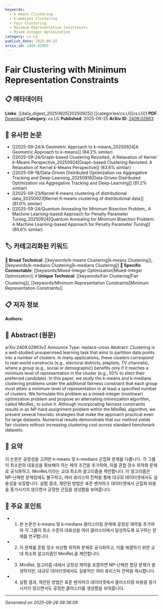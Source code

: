 ```yaml
---
keywords:
  - k-means Clustering
  - k-medians Clustering
  - Fair Clustering
  - Minimum Representation Constraints
  - Mixed-Integer Optimization
category: cs.LG
publish_date: 2025-09-25
arxiv_id: 2409.02963
---
```


<!-- KEYWORD_LINKING_METADATA:
{
  "processed_timestamp": "2025-09-26T08:36:09.855590",
  "vocabulary_version": "1.0",
  "selected_keywords": [
    "k-means Clustering",
    "k-medians Clustering",
    "Fair Clustering",
    "Minimum Representation Constraints",
    "Mixed-Integer Optimization"
  ],
  "rejected_keywords": [],
  "similarity_scores": {
    "k-means Clustering": 0.8,
    "k-medians Clustering": 0.78,
    "Fair Clustering": 0.82,
    "Minimum Representation Constraints": 0.8,
    "Mixed-Integer Optimization": 0.75
  },
  "extraction_method": "AI_prompt_based",
  "budget_applied": true,
  "candidates_json": {
    "candidates": [
      {
        "surface": "k-means clustering",
        "canonical": "k-means Clustering",
        "aliases": [
          "kmeans",
          "k-means"
        ],
        "category": "broad_technical",
        "rationale": "A fundamental clustering technique that connects with many machine learning applications.",
        "novelty_score": 0.4,
        "connectivity_score": 0.9,
        "specificity_score": 0.7,
        "link_intent_score": 0.8
      },
      {
        "surface": "k-medians clustering",
        "canonical": "k-medians Clustering",
        "aliases": [
          "kmedians",
          "k-medians"
        ],
        "category": "broad_technical",
        "rationale": "A variant of clustering that is relevant in contexts where minimizing median distance is crucial.",
        "novelty_score": 0.5,
        "connectivity_score": 0.85,
        "specificity_score": 0.75,
        "link_intent_score": 0.78
      },
      {
        "surface": "fair clustering",
        "canonical": "Fair Clustering",
        "aliases": [
          "fairness in clustering"
        ],
        "category": "unique_technical",
        "rationale": "Introduces a fairness constraint in clustering, which is a novel approach in the field.",
        "novelty_score": 0.7,
        "connectivity_score": 0.65,
        "specificity_score": 0.8,
        "link_intent_score": 0.82
      },
      {
        "surface": "minimum representation constraints",
        "canonical": "Minimum Representation Constraints",
        "aliases": [
          "representation constraints"
        ],
        "category": "unique_technical",
        "rationale": "A specific constraint that ensures fair representation, crucial for linking to fairness in algorithms.",
        "novelty_score": 0.65,
        "connectivity_score": 0.7,
        "specificity_score": 0.85,
        "link_intent_score": 0.8
      },
      {
        "surface": "mixed-integer optimization",
        "canonical": "Mixed-Integer Optimization",
        "aliases": [
          "MIO"
        ],
        "category": "specific_connectable",
        "rationale": "A mathematical approach used in the paper, connecting to optimization techniques in machine learning.",
        "novelty_score": 0.5,
        "connectivity_score": 0.8,
        "specificity_score": 0.7,
        "link_intent_score": 0.75
      }
    ],
    "ban_list_suggestions": [
      "clustering",
      "algorithm",
      "method"
    ]
  },
  "decisions": [
    {
      "candidate_surface": "k-means clustering",
      "resolved_canonical": "k-means Clustering",
      "decision": "linked",
      "scores": {
        "novelty": 0.4,
        "connectivity": 0.9,
        "specificity": 0.7,
        "link_intent": 0.8
      }
    },
    {
      "candidate_surface": "k-medians clustering",
      "resolved_canonical": "k-medians Clustering",
      "decision": "linked",
      "scores": {
        "novelty": 0.5,
        "connectivity": 0.85,
        "specificity": 0.75,
        "link_intent": 0.78
      }
    },
    {
      "candidate_surface": "fair clustering",
      "resolved_canonical": "Fair Clustering",
      "decision": "linked",
      "scores": {
        "novelty": 0.7,
        "connectivity": 0.65,
        "specificity": 0.8,
        "link_intent": 0.82
      }
    },
    {
      "candidate_surface": "minimum representation constraints",
      "resolved_canonical": "Minimum Representation Constraints",
      "decision": "linked",
      "scores": {
        "novelty": 0.65,
        "connectivity": 0.7,
        "specificity": 0.85,
        "link_intent": 0.8
      }
    },
    {
      "candidate_surface": "mixed-integer optimization",
      "resolved_canonical": "Mixed-Integer Optimization",
      "decision": "linked",
      "scores": {
        "novelty": 0.5,
        "connectivity": 0.8,
        "specificity": 0.7,
        "link_intent": 0.75
      }
    }
  ]
}
-->

# Fair Clustering with Minimum Representation Constraints

## 📋 메타데이터

**Links**: [[daily_digest_20250925|20250925]] [[categories/cs.LG|cs.LG]]
**PDF**: [Download](https://arxiv.org/pdf/2409.02963.pdf)
**Category**: cs.LG
**Published**: 2025-09-25
**ArXiv ID**: [2409.02963](https://arxiv.org/abs/2409.02963)

## 🔗 유사한 논문
- [[2025-09-24/A Geometric Approach to $k$-means_20250924|A Geometric Approach to $k$-means]] (84.2% similar)
- [[2025-09-24/Graph-based Clustering Revisited_ A Relaxation of Kernel $k$-Means Perspective_20250924|Graph-based Clustering Revisited: A Relaxation of Kernel $k$-Means Perspective]] (83.8% similar)
- [[2025-09-18/Data-Driven Distributed Optimization via Aggregative Tracking and Deep-Learning_20250918|Data-Driven Distributed Optimization via Aggregative Tracking and Deep-Learning]] (81.2% similar)
- [[2025-09-23/Kernel K-means clustering of distributional data_20250923|Kernel K-means clustering of distributional data]] (81.0% similar)
- [[2025-09-24/Quantum Annealing for Minimum Bisection Problem_ A Machine Learning-based Approach for Penalty Parameter Tuning_20250924|Quantum Annealing for Minimum Bisection Problem: A Machine Learning-based Approach for Penalty Parameter Tuning]] (80.6% similar)

## 🏷️ 카테고리화된 키워드
**🧠 Broad Technical**: [[keywords/k-means Clustering|k-means Clustering]], [[keywords/k-medians Clustering|k-medians Clustering]]
**🔗 Specific Connectable**: [[keywords/Mixed-Integer Optimization|Mixed-Integer Optimization]]
**⚡ Unique Technical**: [[keywords/Fair Clustering|Fair Clustering]], [[keywords/Minimum Representation Constraints|Minimum Representation Constraints]]

## 📋 저자 정보

**Authors:** 

## 📄 Abstract (원문)

arXiv:2409.02963v2 Announce Type: replace-cross 
Abstract: Clustering is a well-studied unsupervised learning task that aims to partition data points into a number of clusters. In many applications, these clusters correspond to real-world constructs (e.g., electoral districts, playlists, TV channels), where a group (e.g., social or demographic) benefits only if it reaches a minimum level of representation in the cluster (e.g., 50% to elect their preferred candidate). In this paper, we study the k-means and k-medians clustering problems under the additional fairness constraint that each group must attain a minimum level of representation in at least a specified number of clusters. We formulate this problem as a mixed-integer (nonlinear) optimization problem and propose an alternating minimization algorithm, called MiniReL, to solve it. Although incorporating fairness constraints results in an NP-hard assignment problem within the MiniReL algorithm, we present several heuristic strategies that make the approach practical even for large datasets. Numerical results demonstrate that our method yields fair clusters without increasing clustering cost across standard benchmark datasets.

## 📝 요약

이 논문은 공정성을 고려한 k-means 및 k-medians 군집화 문제를 다룹니다. 각 그룹이 최소한의 대표성을 확보해야 하는 제약 조건을 추가하여, 이를 혼합 정수 최적화 문제로 공식화하고, MiniReL이라는 교대 최소화 알고리즘을 제안합니다. 이 알고리즘은 NP-난해한 문제임에도 불구하고, 여러 휴리스틱 전략을 통해 대규모 데이터셋에서도 실용성을 보장합니다. 실험 결과, 제안된 방법은 표준 벤치마크 데이터셋에서 군집화 비용을 증가시키지 않으면서 공정한 군집을 생성함을 보여줍니다.

## 🎯 주요 포인트

- 1. 본 논문은 k-means 및 k-medians 클러스터링 문제에 공정성 제약을 추가하여 각 그룹이 최소 수준의 대표성을 여러 클러스터에서 달성하도록 요구하는 문제를 연구합니다.
- 2. 이 문제를 혼합 정수 비선형 최적화 문제로 공식화하고, 이를 해결하기 위한 교대 최소화 알고리즘인 MiniReL을 제안합니다.
- 3. MiniReL 알고리즘 내에서 공정성 제약을 포함하면 NP-난해한 할당 문제가 발생하지만, 대규모 데이터셋에서도 실용적인 여러 휴리스틱 전략을 제시합니다.
- 4. 실험 결과, 제안된 방법은 표준 벤치마크 데이터셋에서 클러스터링 비용을 증가시키지 않으면서도 공정한 클러스터를 생성함을 보여줍니다.


---

*Generated on 2025-09-26 08:36:09*